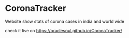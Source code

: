 # CoronaTracker
Website show stats of corona cases in india and world wide

check it live on https://oraclesoul.github.io/CoronaTracker/
